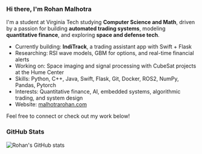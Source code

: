 ###  Hi there, I'm Rohan Malhotra

I'm a student at Virginia Tech studying **Computer Science and Math**, driven by a passion for building **automated trading systems**, modeling **quantitative finance**, and exploring **space and defense tech**.

-  Currently building: **IndiTrack**, a trading assistant app with Swift + Flask
-  Researching: RSI wave models, GBM for options, and real-time financial alerts
-  Working on: Space imaging and signal processing with CubeSat projects at the Hume Center
-  Skills: Python, C++, Java, Swift, Flask, Git, Docker, ROS2, NumPy, Pandas, Pytorch
-  Interests: Quantitative finance, AI, embedded systems, algorithmic trading, and system design
-  Website: [malhotrarohan.com](https://malhotrarohan.com)

 Feel free to connect or check out my work below!

### GitHub Stats

![Rohan's GitHub stats](https://github-readme-stats.vercel.app/api?username=rohanmalhotra0&show_icons=true&theme=default)  







